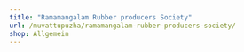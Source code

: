 ```yaml
---
title: "Ramamangalam Rubber producers Society"
url: /muvattupuzha/ramamangalam-rubber-producers-society/
shop: Allgemein
---
```


